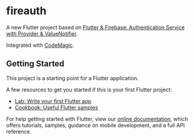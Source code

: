# fireauth

A new Flutter project based on [Flutter & Firebase: Authentication Service with Provider & ValueNotifier](https://www.youtube.com/watch?v=MjY1_LaXyd8).

Integrated with [CodeMagic](https://medium.com/flawless-app-stories/continuous-integration-for-flutter-with-codemagic-239aa206a70).

## Getting Started

This project is a starting point for a Flutter application.

A few resources to get you started if this is your first Flutter project:

- [Lab: Write your first Flutter app](https://flutter.dev/docs/get-started/codelab)
- [Cookbook: Useful Flutter samples](https://flutter.dev/docs/cookbook)

For help getting started with Flutter, view our
[online documentation](https://flutter.dev/docs), which offers tutorials,
samples, guidance on mobile development, and a full API reference.
